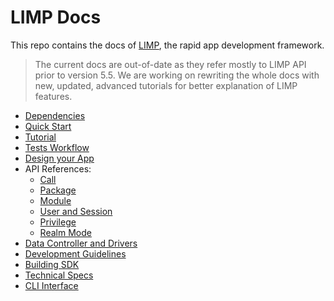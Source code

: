 # LIMP Docs
This repo contains the docs of [LIMP](https://github.com/masaar/limp), the rapid app development framework.

> The current docs are out-of-date as they refer mostly to LIMP API prior to version 5.5. We are working on rewriting the whole docs with new, updated, advanced tutorials for better explanation of LIMP features.

* [Dependencies](/dependencies.md)
* [Quick Start](/quick-start.md)
* [Tutorial](/tutorial.md)
* [Tests Workflow](/tests.md)
* [Design your App](/design-app.md)
* API References:
  * [Call](/api-call.md)
  * [Package](/api-package.md)
  * [Module](/api-module.md)
  * [User and Session](/api-user-session.md)
  * [Privilege](/api-privilege.md)
  * [Realm Mode](/api-realm.md)
* [Data Controller and Drivers](/data-drivers.md)
* [Development Guidelines](/dev-guide.md)
* [Building SDK](/build-sdk.md)
* [Technical Specs](/technical.md)
* [CLI Interface](/cli.md)